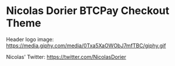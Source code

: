 # Nicolas Dorier BTCPay Checkout Theme

Header logo image: https://media.giphy.com/media/0Txa5XaOWObJ7mfTBC/giphy.gif

Nicolas' Twitter: https://twitter.com/NicolasDorier
